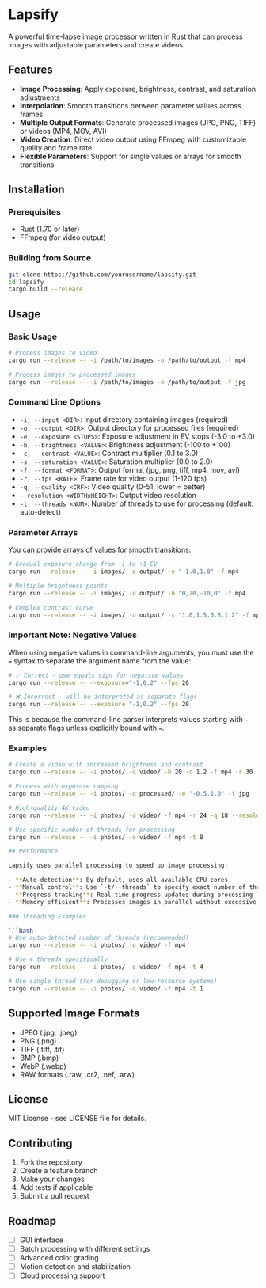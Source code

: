 # Lapsify

A powerful time-lapse image processor written in Rust that can process images with adjustable parameters and create videos.

## Features

- **Image Processing**: Apply exposure, brightness, contrast, and saturation adjustments
- **Interpolation**: Smooth transitions between parameter values across frames
- **Multiple Output Formats**: Generate processed images (JPG, PNG, TIFF) or videos (MP4, MOV, AVI)
- **Video Creation**: Direct video output using FFmpeg with customizable quality and frame rate
- **Flexible Parameters**: Support for single values or arrays for smooth transitions

## Installation

### Prerequisites

- Rust (1.70 or later)
- FFmpeg (for video output)

### Building from Source

```bash
git clone https://github.com/yourusername/lapsify.git
cd lapsify
cargo build --release
```

## Usage

### Basic Usage

```bash
# Process images to video
cargo run --release -- -i /path/to/images -o /path/to/output -f mp4

# Process images to processed images
cargo run --release -- -i /path/to/images -o /path/to/output -f jpg
```

### Command Line Options

- `-i, --input <DIR>`: Input directory containing images (required)
- `-o, --output <DIR>`: Output directory for processed files (required)
- `-e, --exposure <STOPS>`: Exposure adjustment in EV stops (-3.0 to +3.0)
- `-b, --brightness <VALUE>`: Brightness adjustment (-100 to +100)
- `-c, --contrast <VALUE>`: Contrast multiplier (0.1 to 3.0)
- `-s, --saturation <VALUE>`: Saturation multiplier (0.0 to 2.0)
- `-f, --format <FORMAT>`: Output format (jpg, png, tiff, mp4, mov, avi)
- `-r, --fps <RATE>`: Frame rate for video output (1-120 fps)
- `-q, --quality <CRF>`: Video quality (0-51, lower = better)
- `--resolution <WIDTHxHEIGHT>`: Output video resolution
- `-t, --threads <NUM>`: Number of threads to use for processing (default: auto-detect)

### Parameter Arrays

You can provide arrays of values for smooth transitions:

```bash
# Gradual exposure change from -1 to +1 EV
cargo run --release -- -i images/ -o output/ -e "-1.0,1.0" -f mp4

# Multiple brightness points
cargo run --release -- -i images/ -o output/ -b "0,20,-10,0" -f mp4

# Complex contrast curve
cargo run --release -- -i images/ -o output/ -c "1.0,1.5,0.8,1.2" -f mp4
```

### Important Note: Negative Values

When using negative values in command-line arguments, you must use the `=` syntax to separate the argument name from the value:

```bash
# ✅ Correct - use equals sign for negative values
cargo run --release -- --exposure="-1,0.2" --fps 20

# ❌ Incorrect - will be interpreted as separate flags
cargo run --release -- --exposure "-1,0.2" --fps 20
```

This is because the command-line parser interprets values starting with `-` as separate flags unless explicitly bound with `=`.

### Examples

```bash
# Create a video with increased brightness and contrast
cargo run --release -- -i photos/ -o video/ -b 20 -c 1.2 -f mp4 -r 30

# Process with exposure ramping
cargo run --release -- -i photos/ -o processed/ -e "-0.5,1.0" -f jpg

# High-quality 4K video
cargo run --release -- -i photos/ -o video/ -f mp4 -r 24 -q 18 --resolution 4K

# Use specific number of threads for processing
cargo run --release -- -i photos/ -o video/ -f mp4 -t 8

## Performance

Lapsify uses parallel processing to speed up image processing:

- **Auto-detection**: By default, uses all available CPU cores
- **Manual control**: Use `-t/--threads` to specify exact number of threads
- **Progress tracking**: Real-time progress updates during processing
- **Memory efficient**: Processes images in parallel without excessive memory usage

### Threading Examples

```bash
# Use auto-detected number of threads (recommended)
cargo run --release -- -i photos/ -o video/ -f mp4

# Use 4 threads specifically
cargo run --release -- -i photos/ -o video/ -f mp4 -t 4

# Use single thread (for debugging or low-resource systems)
cargo run --release -- -i photos/ -o video/ -f mp4 -t 1
```

## Supported Image Formats

- JPEG (.jpg, .jpeg)
- PNG (.png)
- TIFF (.tiff, .tif)
- BMP (.bmp)
- WebP (.webp)
- RAW formats (.raw, .cr2, .nef, .arw)

## License

MIT License - see LICENSE file for details.

## Contributing

1. Fork the repository
2. Create a feature branch
3. Make your changes
4. Add tests if applicable
5. Submit a pull request

## Roadmap

- [ ] GUI interface
- [ ] Batch processing with different settings
- [ ] Advanced color grading
- [ ] Motion detection and stabilization
- [ ] Cloud processing support
